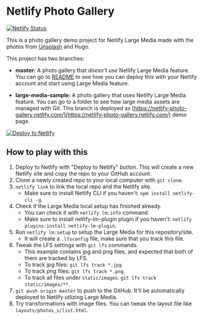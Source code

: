 # Netlify Photo Gallery

[![Netlify Status](https://api.netlify.com/api/v1/badges/219e0a85-cf6a-43e7-94fe-cd09373a105e/deploy-status)](https://app.netlify.com/sites/netlify-photo-gallery/deploys)

This is a photo gallery demo project for Netlify Large Media made with the photos from [Unsplash](https://unsplash.com/) and Hugo.

This project has two branches:

* **master:** A photo gallery that _doesn't use_ Netlify Large Media feature. You can go to [README](https://github.com/netlify/netlify-photo-gallery/blob/master/README.md) to see how you can deploy this with your Netlify account and start using Large Media feature.

* **large-media-sample:** A photo gallery that uses Netlify Large Media feature. You can go to a []() folder to see how large media assets are managed with Git. This branch is deployed as [https://netlify-photo-gallery.netlify.com/](https://netlify-photo-gallery.netlify.com/) demo page.

[![Deploy to Netlify](https://www.netlify.com/img/deploy/button.svg)](https://app.netlify.com/start/deploy?repository=https://github.com/netlify/netlify-photo-gallery)

## How to play with this

1. Deploy to Netlify with "Deploy to Netlify" button. This will create a new Netlify site and copy the repo to your GitHub account.
2. Clone a newly created repo to your local computer with `git clone`.
3. `netlify link` to link the local repo and the Netlify site.
   * Make sure to install Netlify CLI if you haven't: `npm install netlify-cli -g`.
4. Check if the Large Media local setup has finished already.
   * You can check it with `netlify lm:info` command.
   * Make sure to install netlify-lm-plugin plugin if you haven't: `netlify plugins:install netlify-lm-plugin`.
5. Run `netlify lm:setup` to setup the Large Media for this repository/site.
   * It will create a `.lfsconfig` file, make sure that you track this file.
6. Tweak the LFS settings with `git lfs` commands.
   * This example contains jpg and png files, and expected that both of them are tracked by LFS.
   * To track jpg files: `git lfs track *.jpg`.
   * To track png files: `git lfs track *.png`.
   * To track all files under `static/images`: `git lfs track static/images/**`.
7. `git push origin master` to push to the GitHub. It'll be automatically deployed to Netlify utlizing Large Media.
8. Try transformations with image files. You can tweak the layout file like `layouts/photos_s/list.html`.
